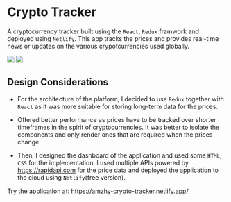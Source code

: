# Crypto Tracker

A cryptocurrency tracker built using the `React`, `Redux` framwork and deployed using `Netlify`. This app tracks the prices and provides real-time news or updates on the various crypotcurrencies used globally.

<img src="https://user-images.githubusercontent.com/76540550/147753775-e802cc24-e3dd-4a26-962d-00dfc53830bb.png">
<img src="https://user-images.githubusercontent.com/76540550/147753700-bc44431f-6fa9-4c7d-be01-0add137f5a5d.png">


## Design Considerations
* For the architecture of the platform, I decided to use 
`Redux` together with `React` as it was more suitable for  storing long-term data for the prices. 
* Offered better performance as prices have to be tracked over shorter timeframes in the spirit of cryptocurrencies. It was better to isolate the components and only render ones that are required when the prices change.

* Then, I designed the dashboard of the application and used some `HTML`, `CSS` for the implementation. I used multiple APIs powered by https://rapidapi.com for the price data and deployed the application to the cloud using `Netlify`(free version).

Try the application at: https://amzhy-crypto-tracker.netlify.app/
